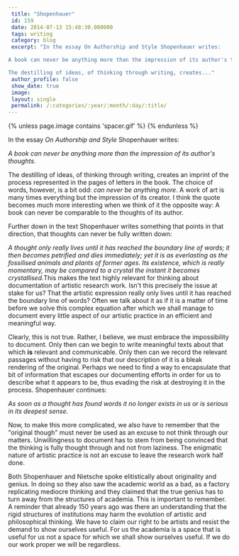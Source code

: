 ```yaml
---
 title: "Shopenhauer"
 id: 159
 date: 2014-07-13 15:48:30.000000
 tags: writing
 category: blog
 excerpt: "In the essay On Authorship and Style Shopenhauer writes:

A book can never be anything more than the impression of its author's thoughts.

The destilling of ideas, of thinking through writing, creates..."
 author_profile: false
 show_date: true
 image: 
 layout: single
 permalink: /:categories/:year/:month/:day/:title/
---
```

{% unless page.image contains 'spacer.gif' %}
{% endunless %}

In the essay <em>On Authorship and Style</em> Shopenhauer writes:

<em>A book can never be anything more than the impression of its author's thoughts.</em>

The destilling of ideas, of thinking through writing, creates an imprint of the process represented in the pages of letters in the book. The choice of words, however, is a bit odd: <em>can never be anything more</em>. A work of art is many times everything but the impression of its creator. I think the quote becomes much more interesting when we think of it the opposite way: A book can never be comparable to the thoughts of its author.

Further down in the text Shopenhauer writes something that points in that direction, that thoughts can never be fully written down:

<em>A thought only really lives until it has reached the boundary line of
words; it then becomes petrified and dies immediately; yet it is as
everlasting as the fossilised animals and plants of former ages. Its
existence, which is really momentary, may be compared to a crystal the
instant it becomes crystallised.</em>This makes the text highly relevant for thinking about documentation of artistic research work. Isn't this precisely the issue at stake for us? That the artistic expression really only lives until it has reached the boundary line of words? Often we talk about it as if it is a matter of time before we solve this complex equation after which we shall manage to document every little aspect of our artistic practice in an efficient and meaningful way.

Clearly, this is not true. Rather, I believe, we must embrace the impossibility to document. Only then can we begin to write meaningful texts about that which <strong>is</strong> relevant and communicable. Only then can we record the relevant passages without having to risk that our description of it is a bleak rendering of the original. Perhaps we need to find a way to encapsulate that bit of information that escapes our documenting efforts in order for us to describe what it appears to be, thus evading the risk at destroying it in the process. Shopenhauer continues:

<em>As soon as a thought has found words it no longer exists in us or is
serious in its deepest sense.</em>

Now, to make this more complicated, we also have to remember that the "original though" must never be used as an excuse to not think through our matters. Unwillingness to document has to stem from being convinced that the thinking is fully thought through and not from laziness. The enigmatic nature of artistic practice is not an excuse to leave the research work half done.

Both Shopenhauer and Nietsche spoke elitistically about originality and genius. In doing so they also saw the academic world as a bad, as a factory replicating mediocre thinking and they claimed that the true genius has to turn away from the structures of academia. This is important to remember. A reminder that already 150 years ago was there an understanding that the rigid structures of institutions may harm the evolution of artistic and philosophical thinking. We have to claim our right to be artists and resist the demand to show ourselves useful. For us the academia is a space that is useful for us not a space for which we shall show ourselves useful. If we do our work proper we will be regardless.
